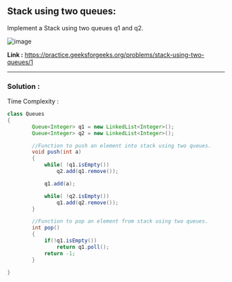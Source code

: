 ## Stack using two queues:
Implement a Stack using two queues q1 and q2.

![image](https://user-images.githubusercontent.com/23376002/158067513-e6d70dcf-6aba-4a09-8bb3-8bf875fdad98.png)

**Link :** https://practice.geeksforgeeks.org/problems/stack-using-two-queues/1


--------------------------------------------------------------------------------------------------------------------------------------------------


### Solution :

Time Complexity : 


```java
class Queues
{
		Queue<Integer> q1 = new LinkedList<Integer>();
		Queue<Integer> q2 = new LinkedList<Integer>();

		//Function to push an element into stack using two queues.
		void push(int a)
		{
			while( !q1.isEmpty())
				q2.add(q1.remove());

			q1.add(a);

			while( !q2.isEmpty())
				q1.add(q2.remove());
		}

		//Function to pop an element from stack using two queues. 
		int pop()
		{
			if(!q1.isEmpty())
				return q1.poll();
			return -1;
		}

}
```



